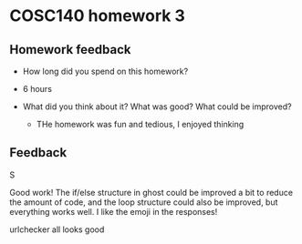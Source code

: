 # COSC140 homework 3

## Homework feedback

 * How long did you spend on this homework?
 * 6 hours 

 * What did you think about it?  What was good?  What could be improved?
   * THe homework was fun and tedious, I enjoyed thinking

## Feedback

S

Good work!  The if/else structure in ghost could be improved a bit to reduce the amount of code, and the loop structure could also be improved, but everything works well.  I like the emoji in the responses!

urlchecker all looks good

